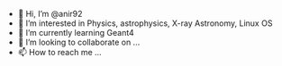 - 👋 Hi, I’m @anir92
- 👀 I’m interested in Physics, astrophysics, X-ray Astronomy, Linux OS
- 🌱 I’m currently learning Geant4
- 💞️ I’m looking to collaborate on ...
- 📫 How to reach me ...

<!---
anir92/anir92 is a ✨ special ✨ repository because its `README.md` (this file) appears on your GitHub profile.
You can click the Preview link to take a look at your changes.
--->
